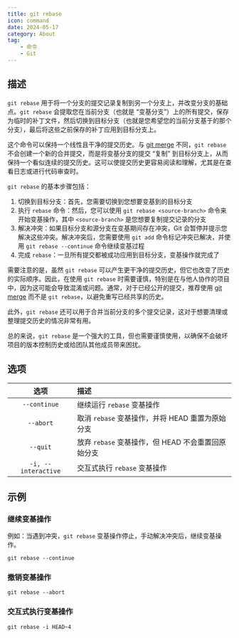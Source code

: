 ```yaml
---
title: git rebase
icon: command
date: 2024-05-17
category: About
tag:
    - 命令
    - Git
---
```


## 描述

`git rebase` 用于将一个分支的提交记录复制到另一个分支上，并改变分支的基础点。`git rebase` 会提取您在当前分支（也就是 “变基分支”）上的所有提交，保存为临时的补丁文件，然后切换到目标分支（也就是您希望您的当前分支基于的那个分支），最后将这些之前保存的补丁应用到目标分支上。

这个命令可以保持一个线性且干净的提交历史。与 [git merge](./git_merge.md) 不同，`git rebase` 不会创建一个新的合并提交，而是将变基分支的提交 “复制” 到目标分支上，从而保持一个看似连续的提交历史。这可以使提交历史更容易阅读和理解，尤其是在查看日志或进行代码审查时。

`git rebase` 的基本步骤包括：

1. 切换到目标分支：首先，您需要切换到您想要变基到的目标分支
2. 执行 `rebase` 命令：然后，您可以使用 `git rebase <source-branch>` 命令来开始变基操作，其中 `<source-branch>` 是您想要复制提交记录的分支
3. 解决冲突：如果目标分支和源分支在变基期间存在冲突，Git 会暂停并提示您解决这些冲突。解决冲突后，您需要使用 `git add` 命令标记冲突已解决，并使用 `git rebase --continue` 命令继续变基过程
4. 完成 `rebase`：一旦所有提交都被成功应用到目标分支，变基操作就完成了

需要注意的是，虽然 `git rebase` 可以产生更干净的提交历史，但它也改变了历史的实际顺序。因此，在使用 `git rebase` 时需要谨慎，特别是在与他人协作的项目中，因为这可能会导致混淆或问题。通常，对于已经公开的提交，推荐使用 [git merge](./git_merge.md) 而不是 `git rebase`，以避免重写已经共享的历史。

此外，`git rebase` 还可以用于合并当前分支的多个提交记录，这对于想要清理或整理提交历史的情况非常有用。

总的来说，`git rebase` 是一个强大的工具，但也需要谨慎使用，以确保不会破坏项目的版本控制历史或给团队其他成员带来困扰。

## 选项

|  选项  |  描述  |
|  :----:  |  :----  |
|  `--continue`  |  继续运行 `rebase` 变基操作  |
|  `--abort`  |  取消 `rebase` 变基操作，并将 HEAD 重置为原始分支  |
|  `--quit`  |  放弃 `rebase` 变基操作，但 HEAD 不会重置回原始分支  |
|  `-i, --interactive`  |  交互式执行 `rebase` 变基操作  |

## 示例

### 继续变基操作

例如：当遇到冲突，`git rebase` 变基操作停止，手动解决冲突后，继续变基操作。

```shell
git rebase --continue
```

### 撤销变基操作

```shell
git rebase --abort
```

### 交互式执行变基操作

```shell
git rebase -i HEAD~4
```
